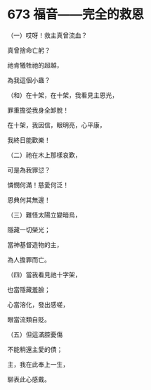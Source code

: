 # 673 福音——完全的救恩

（一）哎呀！救主真曾流血？

真曾捨命亡躬？

祂肯犧牲祂的超越，

為我這個小蟲？

（和）在十架，在十架，我看見主恩光，

罪重擔從我身全卸脫！

在十架，我因信，眼明亮，心平康，

我終日能歡樂！

（二）祂在木上那樣哀歎，

可是為我罪愆？

憐憫何滿！慈愛何泛！

恩典何其無邊！

（三）難怪太陽立變暗烏，

隱藏一切榮光；

當神基督造物的主，

為人擔罪而亡。

（四）當我看見祂十字架，

也當隱藏羞臉；

心當溶化，發出感嗟，

眼當流類自貶。

（五）但這滿腔憂傷

不能稍還主愛的債；

主，我在此奉上一生，

聊表此心感戴。

